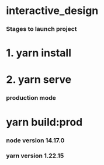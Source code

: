 # interactive_design

### Stages to launch project

# 1. yarn install
# 2. yarn serve

### production mode

# yarn build:prod











### node version 14.17.0
### yarn version 1.22.15
